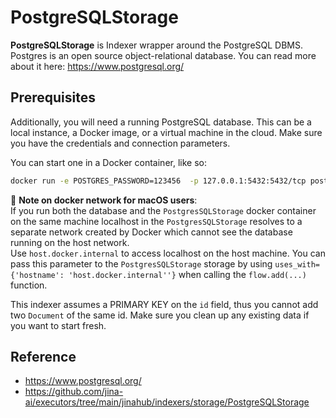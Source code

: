 # PostgreSQLStorage

**PostgreSQLStorage** is Indexer wrapper around the PostgreSQL DBMS. Postgres is an open source object-relational database. You can read more about it here: https://www.postgresql.org/




## Prerequisites


Additionally, you will need a running PostgreSQL database. This can be a local instance, a Docker image, or a virtual machine in the cloud. Make sure you have the credentials and connection parameters. 

You can start one in a Docker container, like so: 

```bash
docker run -e POSTGRES_PASSWORD=123456  -p 127.0.0.1:5432:5432/tcp postgres:14.4 
```

📕 **Note on docker network for macOS users**:  
If you run both the database and the `PostgresSQLStorage` docker container on the same machine 
localhost in the `PostgresSQLStorage` resolves to a separate network created by Docker which cannot see the database running on the host network.  
Use `host.docker.internal` to access localhost on the host machine. You can pass this parameter 
to the `PostgresSQLStorage` storage by using `uses_with={'hostname': 'host.docker.internal''}` when
calling the `flow.add(...)` function.


This indexer assumes a PRIMARY KEY on the `id` field, thus you cannot add two `Document` of the same id. Make sure you clean up any existing data if you want to start fresh.

## Reference

- https://www.postgresql.org/
- https://github.com/jina-ai/executors/tree/main/jinahub/indexers/storage/PostgreSQLStorage